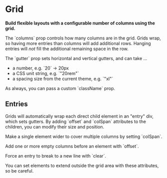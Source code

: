 # Grid

**Build flexible layouts with a configurable number of columns using the grid.**

The \`columns\` prop controls how many columns are in the grid. Grids wrap, so having more entries than columns will add additional rows.
Hanging entries will _not_ fill the additional remaining space in the row.

The \`gutter\` prop sets horizontal and vertical gutters, and can take ...

- a number, e.g. \`20\` -> 20px
- a CSS unit string, e.g. \`"20rem"\`
- a spacing size from the current theme, e.g. \`"xl"\`

As always, you can pass a custom \`className\` prop.

## Entries

Grids will automatically wrap each direct child element in an "entry" div, which sets gutters.
By adding \`offset\` and \`colSpan\` attributes to the children, you can modify their size and position.

Make a single element wider to cover multiple columns by setting \`colSpan\`.

Add one or more empty columns before an element with \`offset\`.

Force an entry to break to a new line with \`clear\`.

You can set elements to extend outside the grid area with these attributes, so be careful.
